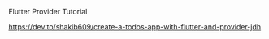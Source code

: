 Flutter Provider Tutorial

https://dev.to/shakib609/create-a-todos-app-with-flutter-and-provider-jdh

